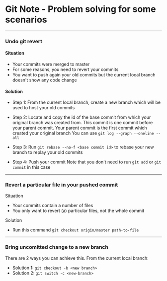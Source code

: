# Git Note - Problem solving for some scenarios

---

### Undo git revert

#### Situation

- Your commits were merged to master
- For some reasons, you need to revert your commits
- You want to push again your old commits but the current local branch doesn't show any code change

#### Solution

- Step 1: From the current local branch, create a new branch which will be used to host your old commits

- Step 2: Locate and copy the id of the base commit from which your original branch was created from.
  This commit is one commit before your parent commit.
  Your parent commit is the first commit which created your original branch
  You can use `git log --graph --oneline --all`

- Step 3: Run `git rebase --no-f <base commit id>` to rebase your new branch to replay your old commits

- Step 4: Push your commit
  Note that you don't need to run `git add` or `git commit` in this case

---

### Revert a particular file in your pushed commit

Situation

- Your commits contain a number of files
- You only want to revert (a) particular files, not the whole commit

Solution

- Run this command `git checkout origin/master path-to-file`

---

### Bring uncomitted change to a new branch

There are 2 ways you can achieve this. From the current local branch:

- Solution 1: `git checkout -b <new branch>`
- Solution 2: `git switch -c <new-branch>`
